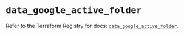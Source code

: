 # `data_google_active_folder`

Refer to the Terraform Registry for docs: [`data_google_active_folder`](https://registry.terraform.io/providers/hashicorp/google/6.2.0/docs/data-sources/active_folder).
